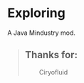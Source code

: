 # Exploring
A Java Mindustry mod.

> ## Thanks for:
> 
> &nbsp;&nbsp;&nbsp;&nbsp;&nbsp;&nbsp;&nbsp;&nbsp;Ciryofluid
